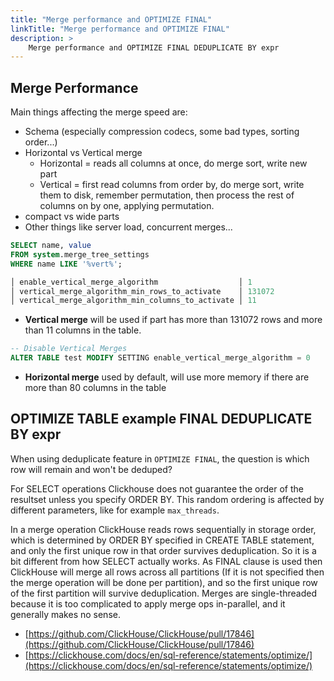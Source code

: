```yaml
---
title: "Merge performance and OPTIMIZE FINAL"
linkTitle: "Merge performance and OPTIMIZE FINAL"
description: >
    Merge performance and OPTIMIZE FINAL DEDUPLICATE BY expr
---
```


## Merge Performance

Main things affecting the merge speed are:

* Schema (especially compression codecs, some bad types, sorting order...)
* Horizontal vs Vertical merge 
  * Horizontal = reads all columns at once, do merge sort, write new part
  * Vertical = first read columns from order by, do merge sort, write them to disk, remember permutation, then process the rest of columns on by one, applying permutation.
* compact vs wide parts
* Other things like server load, concurrent merges...

```sql
SELECT name, value
FROM system.merge_tree_settings
WHERE name LIKE '%vert%';

│ enable_vertical_merge_algorithm                  │ 1      
│ vertical_merge_algorithm_min_rows_to_activate    │ 131072
│ vertical_merge_algorithm_min_columns_to_activate │ 11
```

* **Vertical merge** will be used if part has more than 131072 rows and more than 11 columns in the table.
  
```sql
-- Disable Vertical Merges
ALTER TABLE test MODIFY SETTING enable_vertical_merge_algorithm = 0
```

* **Horizontal merge** used by default, will use more memory if there are more than 80 columns in the table

## OPTIMIZE TABLE example FINAL DEDUPLICATE BY expr

When using deduplicate feature in `OPTIMIZE FINAL`, the question is which row will remain and won't be deduped?

For SELECT operations Clickhouse does not guarantee the order of the resultset unless you specify ORDER BY. This random ordering is affected by different parameters, like for example `max_threads`. 

In a merge operation ClickHouse reads rows sequentially in storage order, which is determined by ORDER BY specified in CREATE TABLE statement, and only the first unique row in that order survives deduplication. So it is a bit different from how SELECT actually works. As FINAL clause is used then ClickHouse will merge all rows across all partitions (If it is not specified then the merge operation will be done per partition), and so the first unique row of the first partition will survive deduplication. Merges are single-threaded because it is too complicated to apply merge ops in-parallel, and it generally makes no sense.

* [https://github.com/ClickHouse/ClickHouse/pull/17846](https://github.com/ClickHouse/ClickHouse/pull/17846)
* [https://clickhouse.com/docs/en/sql-reference/statements/optimize/](https://clickhouse.com/docs/en/sql-reference/statements/optimize/)
